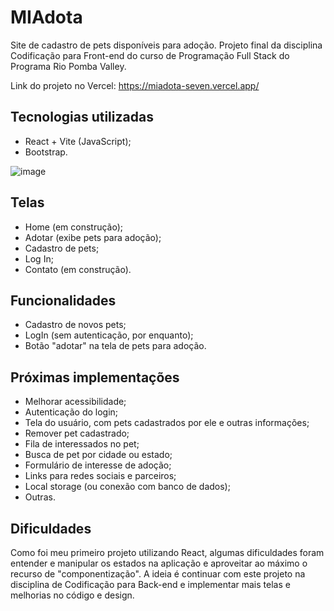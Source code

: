 # MIAdota

Site de cadastro de pets disponíveis para adoção.
Projeto final da disciplina Codificação para Front-end do curso de Programação Full Stack do Programa Rio Pomba Valley.

Link do projeto no Vercel: https://miadota-seven.vercel.app/

## Tecnologias utilizadas

- React + Vite (JavaScript);
- Bootstrap.

![image](https://github.com/nandacoimbra/miadota/assets/122485583/2db8c3a2-5235-4db0-bd2b-6693f1956c22)

## Telas
- Home (em construção);
- Adotar (exibe pets para adoção);
- Cadastro de pets;
- Log In;
- Contato (em construção).
  
## Funcionalidades
- Cadastro de novos pets;
- LogIn (sem autenticação, por enquanto);
- Botão "adotar" na tela de pets para adoção.

## Próximas implementações
- Melhorar acessibilidade;
- Autenticação do login;
- Tela do usuário, com pets cadastrados por ele e outras informações;
- Remover pet cadastrado;
- Fila de interessados no pet;
- Busca de pet por cidade ou estado;
- Formulário de interesse de adoção;
- Links para redes sociais e parceiros;
- Local storage (ou conexão com banco de dados);
- Outras.
  
## Dificuldades
Como foi meu primeiro projeto utilizando React, algumas dificuldades foram entender e manipular os estados na aplicação e aproveitar ao máximo o recurso de "componentização". A ideia é continuar com este projeto na disciplina de Codificação para Back-end e implementar mais telas e melhorias no código e design.

